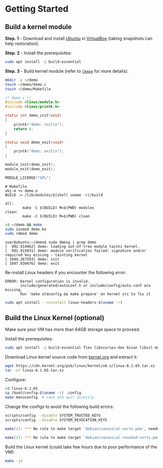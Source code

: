 # Getting Started

## Build a kernel module

**Step. 1** - Download and install [Ubuntu](https://ubuntu.com/download/server) in [VirtualBox](https://www.virtualbox.org/wiki/Downloads) (taking snapshots can help restoration).

**Step. 2** - Install the prerequisites:

```sh
sudo apt install -y build-essential
```

**Step. 3** - Build kernel module (refer to [`lkmpg`](https://github.com/sysprog21/lkmpg/tree/master) for more details):

```sh
mkdir -p ~/demo
touch ~/demo/demo.c
touch ~/demo/Makefile
```

```c
/* demo.c */
#include <linux/module.h>
#include <linux/printk.h>

static int demo_init(void)
{
	printk("demo: init\n");
	return 0;
}

static void demo_exit(void)
{
	printk("demo: exit\n");
}

module_init(demo_init);
module_exit(demo_exit);

MODULE_LICENSE("GPL")
```

```make
# Makefile
obj-m += demo.o
BUILD := /lib/modules/$(shell uname -r)/build

all:
        make -C $(BUILD) M=$(PWD) modules
clean:
        make -C $(BUILD) M=$(PWD) clean
```

```sh
cd ~/demo && make
sudo insmod demo.ko
sudo rmmod demo
```

```
user@ubuntu:~/demo$ sudo dmesg | grep demo
[  992.914962] demo: loading out-of-tree module taints kernel.
[  992.915031] demo: module verification failed: signature and/or required key missing - tainting kernel
[ 1694.267593] demo: init
[ 1697.930476] demo: exit
```

Re-install Linux headers if you encounter the following error:

```
ERROR: Kernel configuration is invalid.
       include/generated/autoconf.h or include/config/auto.conf are missing.
       Run 'make oldconfig && make prepare' on kernel src to fix it
```

```sh
sudo apt install --reinstall linux-headers-$(uname -r)
```

## Build the Linux Kernel (optional)

Make sure your VM has more than 64GB storage space to proceed.

Install the prerequisites:

```sh
sudo apt install -y build-essential flex libncurses-dev bison libssl-dev bc libelf-dev
```

Download Linux kernel source code from [kernel.org](https://kernel.org/) and extract it:

```sh
wget https://cdn.kernel.org/pub/linux/kernel/v6.x/linux-6.1.65.tar.xz
tar -xf linux-6.1.65.tar.xz
```

Configure:

```sh
cd linux-6.1.65
cp /boot/config-$(uname -r) .config
make menuconfig  # save and quit directly
```

Change the configs to avoid the following build errors:

```sh
scripts/config --disable SYSTEM_TRUSTED_KEYS
scripts/config --disable SYSTEM_REVOCATION_KEYS
```

```sh
make[2]: *** No rule to make target 'debian/canonical-certs.pem', needed by 'certs/x509_certificate_list'.  Stop.
```

```sh
make[2]: *** No rule to make target 'debian/canonical-revoked-certs.pem', needed by 'certs/x509_revocation_list'.  Stop.
```

Build the Linux kernel (could take few hours due to poor performance of the VM):

```sh
make -j4
```

<!--
Replace the kernel in Ubuntu:

```sh
# before: check the original linux kernel version
```

> todo:
>
> code
> https://git.kernel.org/
>
> master branch
> https://git.kernel.org/pub/scm/linux/kernel/git/torvalds/linux.git/tree/
>
> next
> https://git.kernel.org/pub/scm/linux/kernel/git/next/linux-next.git/
>
> mediatek
> https://git.kernel.org/pub/scm/linux/kernel/git/chunkuang.hu/linux.git/
> https://git.kernel.org/pub/scm/linux/kernel/git/matthias.bgg/linux.git/
>
> mention why these branches
>
> document
> https://www.kernel.org/doc/html/latest/
> how to read?
-->
